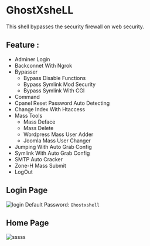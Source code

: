 # GhostXsheLL #
This shell bypasses the security firewall on web security.<br>

## Feature :
* Adminer Login
* Backconnet With Ngrok
* Bypasser
  * Bypass Disable Functions
  * Bypass Symlink Mod Security
  * Bypass Symlink With CGI
* Command
* Cpanel Reset Password Auto Detecting
* Change Index With Htaccess
* Mass Tools
  * Mass Deface
  * Mass Delete
  * Wordpress Mass User Adder
  * Joomla Mass User Changer
* Jumping With Auto Grab Config
* Symlink With Auto Grab Config
* SMTP Auto Cracker
* Zone-H Mass Submit
* LogOut

## Login Page
![login](https://user-images.githubusercontent.com/54710482/75034799-98baae00-54e0-11ea-9ba9-303236768154.JPG)
                                            Default Password: `Ghostxshell`

## Home Page
![sssss](https://user-images.githubusercontent.com/54710482/75033985-c0107b80-54de-11ea-9209-f98c400b3766.JPG)
